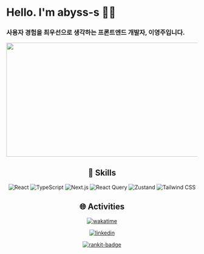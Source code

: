 
# Hello. I'm abyss-s 👋🏻

### **사용자 경험을 최우선으로 생각하는 프론트엔드 개발자, 이영주**입니다.

<div align="center">

<a href="https://www.gitanimals.org/en_US?utm_medium=image&utm_source=abyss-s&utm_content=farm">
<img
  src="https://render.gitanimals.org/farms/abyss-s"
  width="600"
  height="300"
/>
</a>

## 🔧 Skills  

![React](https://img.shields.io/badge/React-20232A?style=for-the-badge\&logo=react\&logoColor=61DAFB) ![TypeScript](https://img.shields.io/badge/TypeScript-007ACC?style=for-the-badge\&logo=typescript\&logoColor=white) ![Next.js](https://img.shields.io/badge/Next.js-000000?style=for-the-badge\&logo=nextdotjs\&logoColor=white) ![React Query](https://img.shields.io/badge/React_Query-FF4154?style=for-the-badge\&logo=reactquery\&logoColor=white) ![Zustand](https://img.shields.io/badge/Zustand-000000?style=for-the-badge\&logo=zustand\&logoColor=white) ![Tailwind CSS](https://img.shields.io/badge/Tailwind_CSS-38B2AC?style=for-the-badge\&logo=tailwindcss\&logoColor=white)



## 🌐 Activities  

[![wakatime](https://wakatime.com/badge/user/e8136b2d-915e-4640-a259-f1b1116f7e3d.svg)](https://wakatime.com/@e8136b2d-915e-4640-a259-f1b1116f7e3d)

[![linkedin](https://img.shields.io/badge/LinkedIn-0077B5?style=for-the-badge&logo=linkedin&logoColor=white)](https://www.linkedin.com/in/youngju-lee-413b63346)

[![rankit-badge](https://badge.rankit.run/badge?name=abyss-s)](https://www.rankit.run)

</div>
